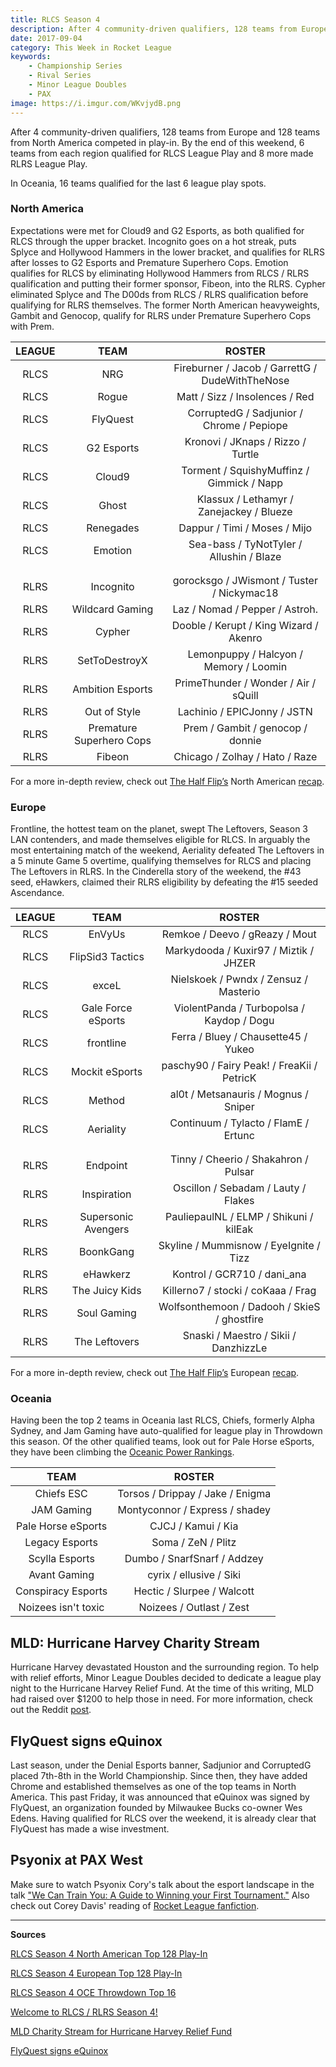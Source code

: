 ```yaml
---
title: RLCS Season 4
description: After 4 community-driven qualifiers, 128 teams from Europe and 128 teams from North America competed in play-in. By the end of this weekend, 6 teams from each region qualified for RLCS League Play and 8 more made RLRS League Play.
date: 2017-09-04
category: This Week in Rocket League
keywords:
    - Championship Series
    - Rival Series
    - Minor League Doubles
    - PAX
image: https://i.imgur.com/WKvjydB.png
---
```


After 4 community-driven qualifiers, 128 teams from Europe and 128 teams from North America competed in play-in. By the end of this weekend, 6 teams from each region qualified for RLCS League Play and 8 more made RLRS League Play.

In Oceania, 16 teams qualified for the last 6 league play spots.

### North America

Expectations were met for Cloud9 and G2 Esports, as both qualified for RLCS through the upper bracket. Incognito goes on a hot streak, puts Splyce and Hollywood Hammers in the lower bracket, and qualifies for RLRS after losses to G2 Esports and Premature Superhero Cops. Emotion qualifies for RLCS by eliminating Hollywood Hammers from RLCS / RLRS qualification and putting their former sponsor, Fibeon, into the RLRS. Cypher eliminated Splyce and The D00ds from RLCS / RLRS qualification before qualifying for RLRS themselves. The former North American heavyweights, Gambit and Genocop, qualify for RLRS under Premature Superhero Cops with Prem.

| LEAGUE |           TEAM           |                     ROSTER                      |
| :----: | :----------------------: | :---------------------------------------------: |
|  RLCS  |           NRG            | Fireburner / Jacob / GarrettG / DudeWithTheNose |
|  RLCS  |          Rogue           |         Matt / Sizz / Insolences / Red          |
|  RLCS  |         FlyQuest         |    CorruptedG / Sadjunior / Chrome / Pepiope    |
|  RLCS  |        G2 Esports        |        Kronovi / JKnaps / Rizzo / Turtle        |
|  RLCS  |          Cloud9          |    Torment / SquishyMuffinz / Gimmick / Napp    |
|  RLCS  |          Ghost           |    Klassux / Lethamyr / Zanejackey / Blueze     |
|  RLCS  |        Renegades         |          Dappur / Timi / Moses / Mijo           |
|  RLCS  |         Emotion          |    Sea-bass / TyNotTyler / Allushin / Blaze     |
|        |                          |                                                 |
|        |                          |                                                 |
|  RLRS  |        Incognito         |   gorocksgo / JWismont / Tuster / Nickymac18    |
|  RLRS  |     Wildcard Gaming      |         Laz / Nomad / Pepper / Astroh.          |
|  RLRS  |          Cypher          |     Dooble / Kerupt / King Wizard / Akenro      |
|  RLRS  |      SetToDestroyX       |     Lemonpuppy / Halcyon / Memory / Loomin      |
|  RLRS  |     Ambition Esports     |      PrimeThunder / Wonder / Air / sQuill       |
|  RLRS  |       Out of Style       |           Lachinio / EPICJonny / JSTN           |
|  RLRS  | Premature Superhero Cops |        Prem / Gambit / genocop / donnie         |
|  RLRS  |          Fibeon          |         Chicago / Zolhay / Hato / Raze          |

For a more in-depth review, check out [The Half Flip’s](https://twitter.com/thehalfflip) North American [recap](http://thehalfflip.com/rlcs-season-4-north-american-play-in-recap/).

### Europe

Frontline, the hottest team on the planet, swept The Leftovers, Season 3 LAN contenders, and made themselves eligible for RLCS. In arguably the most entertaining match of the weekend, Aeriality defeated The Leftovers in a 5 minute Game 5 overtime, qualifying themselves for RLCS and placing The Leftovers in RLRS. In the Cinderella story of the weekend, the #43 seed, eHawkers, claimed their RLRS eligibility by defeating the #15 seeded Ascendance.

| LEAGUE |        TEAM         |                   ROSTER                    |
| :----: | :-----------------: | :-----------------------------------------: |
|  RLCS  |       EnVyUs        |       Remkoe / Deevo / gReazy / Mout        |
|  RLCS  |  FlipSid3 Tactics   |    Markydooda / Kuxir97 / Miztik / JHZER    |
|  RLCS  |        exceL        |    Nielskoek / Pwndx / Zensuz / Masterio    |
|  RLCS  | Gale Force eSports  |  ViolentPanda / Turbopolsa / Kaydop / Dogu  |
|  RLCS  |      frontline      |     Ferra / Bluey / Chausette45 / Yukeo     |
|  RLCS  |   Mockit eSports    | paschy90 / Fairy Peak! / FreaKii / PetricK  |
|  RLCS  |       Method        |    al0t / Metsanauris / Mognus / Sniper     |
|  RLCS  |      Aeriality      |    Continuum / Tylacto / FlamE / Ertunc     |
|        |                     |                                             |
|        |                     |                                             |
|  RLRS  |      Endpoint       |    Tinny / Cheerio / Shakahron / Pulsar     |
|  RLRS  |     Inspiration     |     Oscillon / Sebadam / Lauty / Flakes     |
|  RLRS  | Supersonic Avengers |   PauliepaulNL / ELMP / Shikuni / kilEak    |
|  RLRS  |      BoonkGang      |   Skyline / Mummisnow / EyeIgnite / Tizz    |
|  RLRS  |      eHawkerz       |         Kontrol / GCR710 / dani_ana         |
|  RLRS  |   The Juicy Kids    |     Killerno7 / stocki / coKaaa / Frag      |
|  RLRS  |     Soul Gaming     | Wolfsonthemoon / Dadooh / SkieS / ghostfire |
|  RLRS  |    The Leftovers    |    Snaski / Maestro / Sikii / DanzhizzLe    |

For a more in-depth review, check out [The Half Flip’s](https://twitter.com/thehalfflip) European [recap](http://thehalfflip.com/rlcs-season-4-european-play-in-recap/).

### Oceania

Having been the top 2 teams in Oceania last RLCS, Chiefs, formerly Alpha Sydney, and Jam Gaming have auto-qualified for league play in Throwdown this season. Of the other qualified teams, look out for Pale Horse eSports, they have been climbing the [Oceanic Power Rankings](https://rocket-league.com/news/the-oce-power-rankings-2108-2708).

|        TEAM         |              ROSTER              |
| :-----------------: | :------------------------------: |
|     Chiefs ESC      | Torsos / Drippay / Jake / Enigma |
|     JAM Gaming      |  Montyconnor / Express / shadey  |
| Pale Horse eSports  |        CJCJ / Kamui / Kia        |
|   Legacy Esports    |        Soma / ZeN / Plitz        |
|   Scylla Esports    |   Dumbo / SnarfSnarf / Addzey    |
|    Avant Gaming     |     cyrix / ellusive / Siki      |
| Conspiracy Esports  |    Hectic / Slurpee / Walcott    |
| Noizees isn't toxic |     Noizees / Outlast / Zest     |

## MLD: Hurricane Harvey Charity Stream

Hurricane Harvey devastated Houston and the surrounding region. To help with relief efforts, Minor League Doubles decided to dedicate a league play night to the Hurricane Harvey Relief Fund. At the time of this writing, MLD had raised over \$1200 to help those in need. For more information, check out the Reddit [post](https://www.reddit.com/r/RocketLeague/comments/6xic1m/mld_charity_stream_for_hurricane_harvey_relief/).

## FlyQuest signs eQuinox

Last season, under the Denial Esports banner, Sadjunior and CorruptedG placed 7th-8th in the World Championship. Since then, they have added Chrome and established themselves as one of the top teams in North America. This past Friday, it was announced that eQuinox was signed by FlyQuest, an organization founded by Milwaukee Bucks co-owner Wes Edens. Having qualified for RLCS over the weekend, it is already clear that FlyQuest has made a wise investment.

## Psyonix at PAX West

Make sure to watch Psyonix Cory's talk about the esport landscape in the talk ["We Can Train You: A Guide to Winning your First Tournament."](https://www.twitch.tv/videos/171985684?t=08h31m52s) Also check out Corey Davis' reading of [Rocket League fanfiction](http://www.pcgamer.com/we-got-a-member-of-psyonix-to-read-some-rocket-league-fan-fiction-to-us/?utm_content=buffera1ad7&utm_medium=social&utm_source=twitter&utm_campaign=buffer-pcgamertw).

---

**Sources**

[RLCS Season 4 North American Top 128 Play-In](https://www.reddit.com/r/RocketLeague/comments/6xldqz/rlcs_s4_na_top_128_playin_megathread/)

[RLCS Season 4 European Top 128 Play-In](https://www.reddit.com/r/RocketLeague/comments/6xt9ex/rlcs_s4_eu_top_128_playin_megathread/)

[RLCS Season 4 OCE Throwdown Top 16](https://www.reddit.com/r/RocketLeague/comments/6xq7t7/rlcs_s4_throwdown_oce_top16_megathread/)

[Welcome to RLCS / RLRS Season 4!](http://rlcs.gg/news/welcome-to-rlcs-rlrs-season-4)

[MLD Charity Stream for Hurricane Harvey Relief Fund](https://www.reddit.com/r/RocketLeague/comments/6xic1m/mld_charity_stream_for_hurricane_harvey_relief/)

[FlyQuest signs eQuinox](https://twitter.com/FlyQuestSports/status/903801219373600768)
